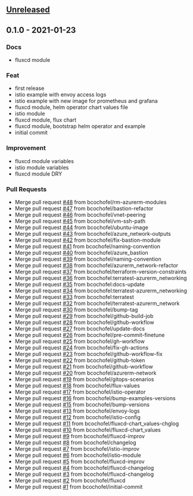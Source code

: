 <a name="unreleased"></a>
## [Unreleased]


<a name="0.1.0"></a>
## 0.1.0 - 2021-01-23
### Docs
- fluxcd module

### Feat
- first release
- istio example with envoy access logs
- istio example with new image for prometheus and grafana
- fluxcd module, helm operator chart values file
- istio module
- fluxcd module, flux chart
- fluxcd module, bootstrap helm operator and example
- initial commit

### Improvement
- fluxcd module variables
- istio module variables
- fluxcd module DRY

### Pull Requests
- Merge pull request [#48](https://github.com/bcochofel/terraform-modules/issues/48) from bcochofel/rm-azurerm-modules
- Merge pull request [#47](https://github.com/bcochofel/terraform-modules/issues/47) from bcochofel/bastion-refactor
- Merge pull request [#46](https://github.com/bcochofel/terraform-modules/issues/46) from bcochofel/vnet-peering
- Merge pull request [#45](https://github.com/bcochofel/terraform-modules/issues/45) from bcochofel/vm-ssh-path
- Merge pull request [#44](https://github.com/bcochofel/terraform-modules/issues/44) from bcochofel/ubuntu-image
- Merge pull request [#43](https://github.com/bcochofel/terraform-modules/issues/43) from bcochofel/azure_network-outputs
- Merge pull request [#42](https://github.com/bcochofel/terraform-modules/issues/42) from bcochofel/fix-bastion-module
- Merge pull request [#41](https://github.com/bcochofel/terraform-modules/issues/41) from bcochofel/naming-convention
- Merge pull request [#40](https://github.com/bcochofel/terraform-modules/issues/40) from bcochofel/azure_bastion
- Merge pull request [#39](https://github.com/bcochofel/terraform-modules/issues/39) from bcochofel/naming-convention
- Merge pull request [#38](https://github.com/bcochofel/terraform-modules/issues/38) from bcochofel/azurerm_network-refactor
- Merge pull request [#37](https://github.com/bcochofel/terraform-modules/issues/37) from bcochofel/terraform-version-constraints
- Merge pull request [#36](https://github.com/bcochofel/terraform-modules/issues/36) from bcochofel:terratest-azurerm_networking
- Merge pull request [#35](https://github.com/bcochofel/terraform-modules/issues/35) from bcochofel:docs-update
- Merge pull request [#34](https://github.com/bcochofel/terraform-modules/issues/34) from bcochofel:terratest-azurerm_networking
- Merge pull request [#33](https://github.com/bcochofel/terraform-modules/issues/33) from bcochofel:terratest
- Merge pull request [#32](https://github.com/bcochofel/terraform-modules/issues/32) from bcochofel/terratest-azurerm_network
- Merge pull request [#30](https://github.com/bcochofel/terraform-modules/issues/30) from bcochofel/bump-tag
- Merge pull request [#29](https://github.com/bcochofel/terraform-modules/issues/29) from bcochofel/github-build-job
- Merge pull request [#28](https://github.com/bcochofel/terraform-modules/issues/28) from bcochofel/github-workflow
- Merge pull request [#27](https://github.com/bcochofel/terraform-modules/issues/27) from bcochofel/update-docs
- Merge pull request [#26](https://github.com/bcochofel/terraform-modules/issues/26) from bcochofel/pre-commit-finetune
- Merge pull request [#25](https://github.com/bcochofel/terraform-modules/issues/25) from bcochofel/gh-workflow
- Merge pull request [#24](https://github.com/bcochofel/terraform-modules/issues/24) from bcochofel/fix-gh-actions
- Merge pull request [#23](https://github.com/bcochofel/terraform-modules/issues/23) from bcochofel/github-workflow-fix
- Merge pull request [#22](https://github.com/bcochofel/terraform-modules/issues/22) from bcochofel/github-token
- Merge pull request [#21](https://github.com/bcochofel/terraform-modules/issues/21) from bcochofel/github-workflow
- Merge pull request [#20](https://github.com/bcochofel/terraform-modules/issues/20) from bcochofel/azurerm-network
- Merge pull request [#19](https://github.com/bcochofel/terraform-modules/issues/19) from bcochofel/gitops-scenarios
- Merge pull request [#18](https://github.com/bcochofel/terraform-modules/issues/18) from bcochofel/flux-values
- Merge pull request [#17](https://github.com/bcochofel/terraform-modules/issues/17) from bcochofel/istio-operator
- Merge pull request [#16](https://github.com/bcochofel/terraform-modules/issues/16) from bcochofel/bump-examples-versions
- Merge pull request [#15](https://github.com/bcochofel/terraform-modules/issues/15) from bcochofel/bump-versions
- Merge pull request [#13](https://github.com/bcochofel/terraform-modules/issues/13) from bcochofel/envoy-logs
- Merge pull request [#12](https://github.com/bcochofel/terraform-modules/issues/12) from bcochofel/istio-config
- Merge pull request [#11](https://github.com/bcochofel/terraform-modules/issues/11) from bcochofel/fluxcd-chart_values-chglog
- Merge pull request [#10](https://github.com/bcochofel/terraform-modules/issues/10) from bcochofel/fluxcd-chart_values
- Merge pull request [#9](https://github.com/bcochofel/terraform-modules/issues/9) from bcochofel/fluxcd-improv
- Merge pull request [#8](https://github.com/bcochofel/terraform-modules/issues/8) from bcochofel/changelog
- Merge pull request [#7](https://github.com/bcochofel/terraform-modules/issues/7) from bcochofel/istio-improv
- Merge pull request [#6](https://github.com/bcochofel/terraform-modules/issues/6) from bcochofel/istio-module
- Merge pull request [#5](https://github.com/bcochofel/terraform-modules/issues/5) from bcochofel/fluxcd-improv
- Merge pull request [#4](https://github.com/bcochofel/terraform-modules/issues/4) from bcochofel/fluxcd-changelog
- Merge pull request [#3](https://github.com/bcochofel/terraform-modules/issues/3) from bcochofel/fluxcd-changelog
- Merge pull request [#2](https://github.com/bcochofel/terraform-modules/issues/2) from bcochofel/fluxcd
- Merge pull request [#1](https://github.com/bcochofel/terraform-modules/issues/1) from bcochofel/initial-commit


[Unreleased]: https://github.com/bcochofel/terraform-modules/compare/0.1.0...HEAD
